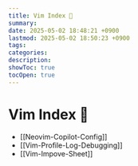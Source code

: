 ```yaml
---
title: Vim Index 🦅
summary: 
date: 2025-05-02 18:48:21 +0900
lastmod: 2025-05-02 18:50:23 +0900
tags: 
categories: 
description: 
showToc: true
tocOpen: true
---
```


# Vim Index 🦅

- [[Neovim-Copilot-Config]]
- [[Vim-Profile-Log-Debugging]]
- [[Vim-Impove-Sheet]]
